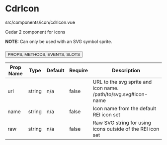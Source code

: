 # <span class="display-name">CdrIcon</span>


<span class="file">src/components/icon/cdrIcon.vue<span>


Cedar 2 component for icons

**NOTE:** Can only be used with an SVG symbol sprite.

### <button class='title'>PROPS, METHODS, EVENTS, SLOTS</button>

Prop Name | Type | Default | Require | Description
--- | --- | --- | --- | ---
url | string | n/a | false | URL to the svg sprite and icon name. /path/to/svg.svg#icon-name
name | string | n/a | false | Icon name from the default REI icon set
raw | string | n/a | false | Raw SVG string for using icons outside of the REI icon set
